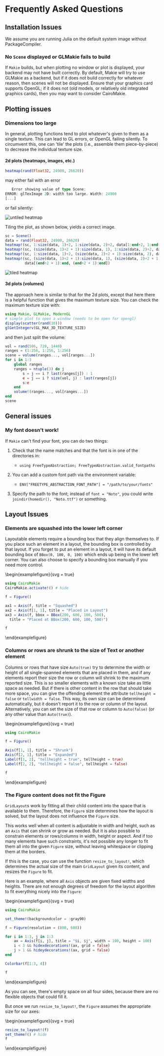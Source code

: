 # Frequently Asked Questions

## Installation Issues

We assume you are running Julia on the default system image without PackageCompiler.

### No `Scene` displayed or GLMakie fails to build

If `Makie` builds, but when plotting no window or plot is displayed, your backend may not have built correctly.
By default, Makie will try to use GLMakie as a backend, but if it does not build correctly for whatever reason, then scenes will not be displayed.
Ensure that your graphics card supports OpenGL; if it does not (old models, or relatively old integrated graphics cards), then you may want to consider CairoMakie.

## Plotting issues

### Dimensions too large

In general, plotting functions tend to plot whatever's given to them as a single texture.  This can lead to GL errors, or OpenGL failing silently.  To circumvent this, one can 'tile' the plots (i.e., assemble them piece-by-piece) to decrease the individual texture size.

#### 2d plots (heatmaps, images, etc.)

```julia
heatmap(rand(Float32, 24900, 26620))
```
may either fail with an error
```julia
   Error showing value of type Scene:
ERROR: glTexImage 2D: width too large. Width: 24900
[...]
```
or fail silently:

![untiled heatmap](https://user-images.githubusercontent.com/32143268/55675737-96357280-5894-11e9-9170-1ffd21f544cc.png)

Tiling the plot, as shown below, yields a correct image.

```julia
sc = Scene()
data = rand(Float32, 24900, 26620)
heatmap!(sc, 1:size(data, 1)÷2, 1:size(data, 2)÷2, data[1:end÷2, 1:end÷2])
heatmap!(sc, (size(data, 1)÷2 + 1):size(data, 1), 1:size(data, 2)÷2, data[(end÷2 + 1):end, 1:end÷2])
heatmap!(sc, 1:size(data, 1)÷2, (size(data, 2)÷2 + 1):size(data, 2), data[1:end÷2, (end÷2 + 1):end])
heatmap!(sc, (size(data, 1)÷2 + 1):size(data, 1), (size(data, 2)÷2 + 1):size(data, 2),
         data[(end÷2 + 1):end, (end÷2 + 1):end])
```
![tiled heatmap](https://user-images.githubusercontent.com/32143268/61105143-a3b35780-a496-11e9-83d1-bebe549aa593.png)

#### 3d plots (volumes)

The approach here is similar to that for the 2d plots, except that here there is a helpful function that gives the maximum texture size.
You can check the maximum texture size with:
```julia
using Makie, GLMakie, ModernGL
# simple plot to open a window (needs to be open for opengl)
display(scatter(rand(10)))
glGetIntegerv(GL_MAX_3D_TEXTURE_SIZE)
```
and then just split the volume:
```julia
vol = rand(506, 720, 1440)
ranges = (1:256, 1:256, 1:256)
scene = volume(ranges..., vol[ranges...])
for i in 1:3
    global ranges
    ranges = ntuple(3) do j
        s = j == i ? last(ranges[j]) : 1
        e = j == i ? size(vol, j) : last(ranges[j])
        s:e
    end
    volume!(ranges..., vol[ranges...])
end
scene
```

## General issues

### My font doesn't work!

If `Makie` can't find your font, you can do two things:

1) Check that the name matches and that the font is in one of the directories in:

    - `using FreeTypeAbstraction; FreeTypeAbstraction.valid_fontpaths`

2) You can add a custom font path via the environment variable:

    - `ENV["FREETYPE_ABSTRACTION_FONT_PATH"] = "/path/to/your/fonts"`

3) Specify the path to the font; instead of `font = "Noto"`, you could write `joindir(homedir(), "Noto.ttf")` or something.


## Layout Issues

### Elements are squashed into the lower left corner

Layoutable elements require a bounding box that they align themselves to. If you
place such an element in a layout, the bounding box is controlled by that layout.
If you forget to put an element in a layout, it will have its default bounding box
of `BBox(0, 100, 0, 100)` which ends up being in the lower left corner. You can
also choose to specify a bounding box manually if you need more control.

\begin{examplefigure}{svg = true}
```julia
using CairoMakie
CairoMakie.activate!() # hide

f = Figure()

ax1 = Axis(f, title = "Squashed")
ax2 = Axis(f[1, 1], title = "Placed in Layout")
ax3 = Axis(f, bbox = BBox(200, 600, 100, 500),
  title = "Placed at BBox(200, 600, 100, 500)")

f
```
\end{examplefigure}


### Columns or rows are shrunk to the size of Text or another element

Columns or rows that have size `Auto(true)` try to determine the width or height of all
single-spanned elements that are placed in them, and if any elements report their
size the row or column will shrink to the maximum reported size. This is so smaller
elements with a known size take as little space as needed. But if there is other
content in the row that should take more space, you can give the offending element
the attribute `tellheight = false` or `tellwidth = false`. This way, its own size
can be determined automatically, but
it doesn't report it to the row or column of the layout. Alternatively, you can set the size
of that row or column to `Auto(false)` (or any other value than `Auto(true)`).

\begin{examplefigure}{svg = true}
```julia
using CairoMakie

f = Figure()

Axis(f[1, 1], title = "Shrunk")
Axis(f[2, 1], title = "Expanded")
Label(f[1, 2], "tellheight = true", tellheight = true)
Label(f[2, 2], "tellheight = false", tellheight = false)

f
```
\end{examplefigure}


### The Figure content does not fit the Figure

`GridLayout`s work by fitting all their child content into the space that is available to them.
Therefore, the `Figure` size determines how the layout is solved, but the layout does not influence the `Figure` size.

This works well when all content is adjustable in width and height, such as an `Axis` that can shrink or grow as needed.
But it is also possible to constrain elements or rows/columns in width, height or aspect.
And if too many elements have such constraints, it's not possible any longer to fit them all into the given `Figure` size, without leaving whitespace or clipping them at the borders.

If this is the case, you can use the function `resize_to_layout!`, which determines the actual size of the main `GridLayout` given its content, and resizes the `Figure` to fit.

Here is an example, where all `Axis` objects are given fixed widths and heights.
There are not enough degrees of freedom for the layout algorithm to fit everything nicely into the `Figure`:

\begin{examplefigure}{svg = true}
```julia
using CairoMakie

set_theme!(backgroundcolor = :gray90)

f = Figure(resolution = (800, 600))

for i in 1:3, j in 1:3
    ax = Axis(f[i, j], title = "$i, $j", width = 100, height = 100)
    i < 3 && hidexdecorations!(ax, grid = false)
    j > 1 && hideydecorations!(ax, grid = false)
end

Colorbar(f[1:3, 4])

f
```
\end{examplefigure}


As you can see, there's empty space on all four sides, because there are no flexible objects that could fill it.

But once we run `resize_to_layout!`, the `Figure` assumes the appropriate size for our axes:

\begin{examplefigure}{svg = true}
```julia
resize_to_layout!(f)
set_theme!() # hide
f
```
\end{examplefigure}